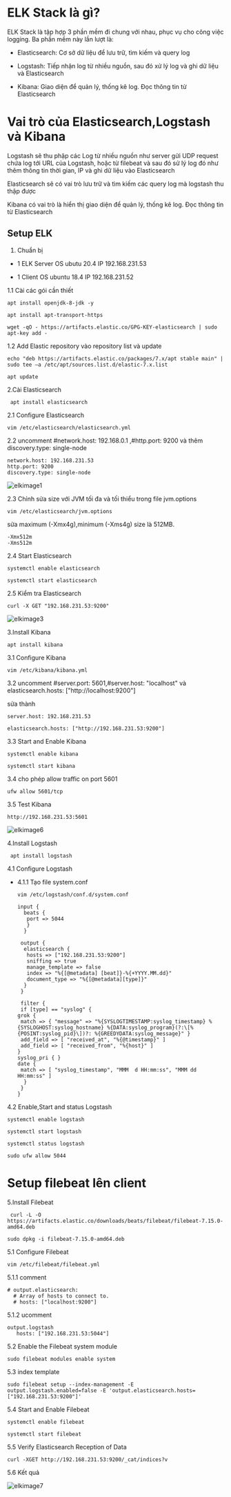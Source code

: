 # ELK Stack là gì?

ELK Stack là tập hợp 3 phần mềm đi chung với nhau, phục vụ cho công việc logging. Ba phần mềm này lần lượt là:

- Elasticsearch: Cơ sở dữ liệu để lưu trữ, tìm kiếm và query log

- Logstash: Tiếp nhận log từ nhiều nguồn, sau đó xử lý log và ghi dữ liệu và Elasticsearch

- Kibana: Giao diện để quản lý, thống kê log. Đọc thông tin từ Elasticsearch

# Vai trò của Elasticsearch,Logstash và Kibana

Logstash sẽ thu phập các Log từ nhiều nguồn như server gửi UDP request chứa log tới URL của Logstash, hoặc từ filebeat và sau đó sử lý log đó như thêm thông tin thời gian, IP và ghi dữ liệu vào Elasticsearch


Elasticsearch sẽ có vai trò lưu trữ và tìm kiếm các query log mà logstash thu thập được


Kibana có vai trò là hiển thị giao diện để quản lý, thống kê log. Đọc thông tin từ Elasticsearch 

## Setup ELK

1. Chuẩn bị

- 1 ELK Server OS ubutu 20.4 IP 192.168.231.53

- 1 Client OS ubuntu 18.4 IP 192.168.231.52


1.1 Cài các gói cần thiết

    apt install openjdk-8-jdk -y
     
    apt install apt-transport-https

    wget -qO - https://artifacts.elastic.co/GPG-KEY-elasticsearch | sudo apt-key add -

1.2 Add Elastic repository vào repository list và update

    echo "deb https://artifacts.elastic.co/packages/7.x/apt stable main" | sudo tee –a /etc/apt/sources.list.d/elastic-7.x.list  

    apt update

2.Cài Elasticsearch

     apt install elasticsearch

2.1 Configure Elasticsearch

    vim /etc/elasticsearch/elasticsearch.yml

2.2 uncomment #network.host: 192.168.0.1 ,#http.port: 9200 và thêm discovery.type: single-node

    network.host: 192.168.231.53
    http.port: 9200
    discovery.type: single-node

![elkimage1](Image/elkimage1.png)

2.3 Chỉnh sửa size với JVM  tối đa và tối thiểu trong file jvm.options

    vim /etc/elasticsearch/jvm.options

sửa maximum (-Xmx4g),minimum (-Xms4g) size là 512MB.

    -Xmx512m
    -Xms512m

2.4 Start Elasticsearch

    systemctl enable elasticsearch

    systemctl start elasticsearch

2.5 Kiểm tra Elasticsearch

    curl -X GET "192.168.231.53:9200"

![elkimage3](Image/elkimage3.png)


3.Install Kibana

    apt install kibana

3.1 Configure Kibana

    vim /etc/kibana/kibana.yml

3.2 uncomment #server.port: 5601,#server.host: "localhost" và elasticsearch.hosts: ["http://localhost:9200"]

sửa thành 

    server.host: 192.168.231.53

    elasticsearch.hosts: ["http://192.168.231.53:9200"]

3.3 Start and Enable Kibana

    systemctl enable kibana

    systemctl start kibana

3.4 cho phép allow traffic on port 5601

    ufw allow 5601/tcp

3.5 Test Kibana

    http://192.168.231.53:5601

![elkimage6](Image/elkimage6.png)

4.Install Logstash

     apt install logstash

4.1 Configure Logstash
 
 - 4.1.1 Tạo file system.conf 

       vim /etc/logstash/conf.d/system.conf

       input {
         beats {
          port => 5044
          }
         }

        output {
         elasticsearch {
          hosts => ["192.168.231.53:9200"]
          sniffing => true
          manage_template => false
          index => "%{[@metadata] [beat]}-%{+YYYY.MM.dd}"
          document_type => "%{[@metadata][type]}"
         }
        }

        filter {
        if [type] == "syslog" {
       grok {
        match => { "message" => "%{SYSLOGTIMESTAMP:syslog_timestamp} %{SYSLOGHOST:syslog_hostname} %{DATA:syslog_program}(?:\[%{POSINT:syslog_pid}\])?: %{GREEDYDATA:syslog_message}" }
        add_field => [ "received_at", "%{@timestamp}" ]
        add_field => [ "received_from", "%{host}" ]
       }
       syslog_pri { }
       date {
        match => [ "syslog_timestamp", "MMM  d HH:mm:ss", "MMM dd HH:mm:ss" ]
         }
        }
       }

4.2 Enable,Start and status Logstash

    systemctl enable logstash

    systemctl start logstash

    systemctl status logstash

    sudo ufw allow 5044


# Setup filebeat lên client

5.Install Filebeat

     curl -L -O https://artifacts.elastic.co/downloads/beats/filebeat/filebeat-7.15.0-amd64.deb

    sudo dpkg -i filebeat-7.15.0-amd64.deb

5.1 Configure Filebeat

    vim /etc/filebeat/filebeat.yml

5.1.1 comment 

    # output.elasticsearch:
      # Array of hosts to connect to.
      # hosts: ["localhost:9200"]

5.1.2 ucomment

    output.logstash
       hosts: ["192.168.231.53:5044"]

5.2 Enable the Filebeat system module

    sudo filebeat modules enable system

5.3 index template

    sudo filebeat setup --index-management -E output.logstash.enabled=false -E 'output.elasticsearch.hosts=["192.168.231.53:9200"]'


5.4 Start and Enable Filebeat

    systemctl enable filebeat

    systemctl start filebeat

5.5 Verify Elasticsearch Reception of Data

    curl -XGET http://192.168.231.53:9200/_cat/indices?v

5.6 Kết quả

![elkimage7](Image/elkimage7.png)











    
















